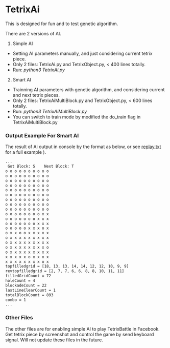 # TetrixAi

This is designed for fun and to test genetic algorithm.

There are 2 versions of AI.

1. Simple AI
  - Setting AI parameters manually, and just considering current tetrix piece.
  - Only 2 files: TetrixAi.py and TetrixObject.py, < 400 lines totally.
  - Run: _python3 TetrixAi.py_
2. Smart AI
  - Trainning AI parameters with genetic algorithm, and considering current and next tetrix pieces.
  - Only 2 files: TetrixAiMultiBlock.py and TetrixObject.py, < 600 lines totally.
  - Run: _python3 TetrixAiMultiBlock.py_
  - You can switch to train mode by modified the do_train flag in TetrixAiMultiBlock.py

### Output Example For Smart AI
The result of Ai output in console by the format as below, or see [replay.txt](replay.txt) for a full example ).
``` txt
...
 Got Block: S	 Next Block: T
o o o o o o o o o o 
o o o o o o o o o o 
o o o o o o o o o o 
o o o o o o o o o o 
o o o o o o o o o o 
o o o o o o o o o o 
o o o o o o o o o o 
o o o o o o o o o o 
o o o o o o o o o o 
o o o o o o o o x x 
o o o o o o o x x x 
o o o o o o o x x x 
o o o o o x x x o x 
o x x o o x x x x x 
o x x x x x x x x x 
o x x x x x x x x x 
o x x x x x x x x o 
o x x x x x x x x x 
x x x x x o x x x x 
x x x x x x x x o x 
topfilledgrid = [18, 13, 13, 14, 14, 12, 12, 10, 9, 9]
revtopfilledgrid = [2, 7, 7, 6, 6, 8, 8, 10, 11, 11]
filledGridCount = 72
holeCount = 4
blockadeCount = 22
lastLineClearCount = 1
totalBlockCount = 893
combo = 1
...
```

### Other Files
The other files are for enabling simple AI to play TetrixBattle in Facebook. Get tetrix piece by screenshot and control the game by send keyboard signal. Will not update these files in the future.
